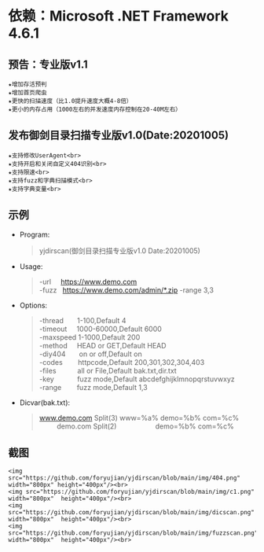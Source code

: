 # 依赖：Microsoft .NET Framework 4.6.1
## 预告：专业版v1.1
    ★增加存活预判
    ★增加首页爬虫
    ★更快的扫描速度（比1.0提升速度大概4-8倍）
    ★更小的内存占用（1000左右的并发速度内存控制在20-40M左右）

## 发布御剑目录扫描专业版v1.0(Date:20201005)
    ★支持修改UserAgent<br>
    ★支持开启和关闭自定义404识别<br>
    ★支持限速<br>
    ★支持fuzz和字典扫描模式<br>
    ★支持字典变量<br>
## 示例
* Program:
     > yjdirscan(御剑目录扫描专业版v1.0 Date:20201005)
* Usage:
     > -url&nbsp;&nbsp;&nbsp;&nbsp;&nbsp;https://www.demo.com<br>
     > -fuzz&nbsp;&nbsp;&nbsp;https://www.demo.com/admin/*.zip -range 3,3
* Options:
     > -thread&nbsp;&nbsp;&nbsp;&nbsp;&nbsp;&nbsp;&nbsp;1-100,Default 4<br>
     > -timeout&nbsp;&nbsp;&nbsp;&nbsp;&nbsp;1000-60000,Default 6000<br>
     > -maxspeed&nbsp;1-1000,Default 200<br>
     > -method&nbsp;&nbsp;&nbsp;&nbsp;&nbsp;HEAD or GET,Default HEAD<br>
     > -diy404&nbsp;&nbsp;&nbsp;&nbsp;&nbsp;&nbsp;&nbsp;on or off,Default on<br>
     > -codes&nbsp;&nbsp;&nbsp;&nbsp;&nbsp;&nbsp;&nbsp;&nbsp;httpcode,Default 200,301,302,304,403<br>
     > -files&nbsp;&nbsp;&nbsp;&nbsp;&nbsp;&nbsp;&nbsp;&nbsp;&nbsp;&nbsp;&nbsp;all or File,Default bak.txt,dir.txt<br>
     > -key&nbsp;&nbsp;&nbsp;&nbsp;&nbsp;&nbsp;&nbsp;&nbsp;&nbsp;&nbsp;&nbsp;&nbsp;fuzz mode,Default abcdefghijklmnopqrstuvwxyz<br>
     > -range&nbsp;&nbsp;&nbsp;&nbsp;&nbsp;&nbsp;&nbsp;&nbsp;fuzz mode,Default 1,3
* Dicvar(bak.txt):
     > www.demo.com Split(3)  www=%a% demo=%b% com=%c%<br>
     > &nbsp;&nbsp;&nbsp;&nbsp;&nbsp;&nbsp;&nbsp;&nbsp;&nbsp;demo.com Split(2)&nbsp;&nbsp;&nbsp;&nbsp;&nbsp;&nbsp;&nbsp;&nbsp;&nbsp;&nbsp;&nbsp;&nbsp;&nbsp;&nbsp;&nbsp;&nbsp;&nbsp;&nbsp;&nbsp;&nbsp;demo=%b% com=%c%
## 截图
    <img src="https://github.com/foryujian/yjdirscan/blob/main/img/404.png" width="800px" height="400px"/><br>
    <img src="https://github.com/foryujian/yjdirscan/blob/main/img/c1.png" width="800px"  height="400px"/><br>
    <img src="https://github.com/foryujian/yjdirscan/blob/main/img/dicscan.png" width="800px"  height="400px"/><br>
    <img src="https://github.com/foryujian/yjdirscan/blob/main/img/fuzzscan.png" width="800px"  height="400px"/><br>
